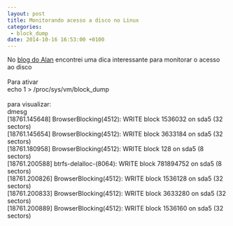 ```yaml
---
layout: post
title: Monitorando acesso a disco no Linux
categories:
 - block_dump
date: 2014-10-16 16:53:00 +0100
---
```


<div dir="ltr" style="text-align: left;" trbidi="on">
No&nbsp;<a href="http://acassis.wordpress.com/2007/10/15/quem-est-usando-meu-hd/" target="_blank">blog do Alan</a>&nbsp;encontrei uma dica interessante para monitorar o acesso ao disco<br/>
<br/>
Para ativar<br/>
echo 1 &gt; /proc/sys/vm/block_dump<br/>
<br/>
para visualizar:<br/>
dmesg<br/>
[18761.145648] BrowserBlocking(4512): WRITE block 1536032 on sda5 (32 sectors)<br/>
[18761.145654] BrowserBlocking(4512): WRITE block 3633184 on sda5 (32 sectors)<br/>
[18761.180958] BrowserBlocking(4512): WRITE block 128 on sda5 (8 sectors)<br/>
[18761.200588] btrfs-delalloc-(8064): WRITE block 781894752 on sda5 (8 sectors)<br/>
[18761.200826] BrowserBlocking(4512): WRITE block 1536128 on sda5 (32 sectors)<br/>
[18761.200833] BrowserBlocking(4512): WRITE block 3633280 on sda5 (32 sectors)<br/>
[18761.200889] BrowserBlocking(4512): WRITE block 1536160 on sda5 (32 sectors)<br/>
<div>
<br/></div>
<div>
<br/></div>
</div>